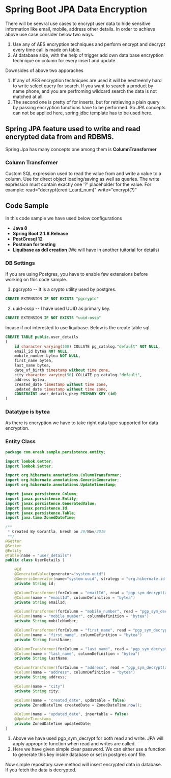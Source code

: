 # Spring Boot JPA Data Encryption

There will be seevral use cases to encrypt user data to hide sensitive information like email, mobile, address other details.
In order to achieve above use case consider below two ways.
1. Use any of AES encryption techniques and perform encrypt and decrypt every time call is made on table.
2. At database side, with the help of trigger add own data base encryption technique on column for every insert and update.

Downsides of above two apporaches
1. If any of AES encryption techniques are used it will be eextreemly hard to write select query for search. If you want to search a product by name phone, and you are perfroming wildcard search the data is not matched at all. 
2. The second one is pretty of for inserts, but for retrieving a plain query by passing encryption functions have to be performed. So JPA concepts can not be applied here, spring jdbc template has to be used here.

## Spring JPA feature used to write and read encrypted data from and RDBMS.
Spring Jpa has many concepts one among them is **ColumnTransformer**

### Column Transformer
Custom SQL expression used to read the value from and write a value to a column. Use for direct object loading/saving as well as queries. The write expression must contain exactly one '?' placeholder for the value. For example: read="decrypt(credit_card_num)" write="encrypt(?)"

## Code Sample
In this code sample we have used below configurations
* **Java 8**
* **Spring Boot 2.1.8.Release**
* **PostGresql 12**
* **Postman for testing**
* **Liquibase as ddl creation** (We will have in another tuitorial for details)

### DB Settings
If you are using Postgres, you have to enable few extensions before working on this code sample.
1. pgcrypto -- It is a crypto utility used by postgres.
```sql
CREATE EXTENSION IF NOT EXISTS "pgcrypto"
```
2. uuid-ossp -- I have used UUID as primary key. 
```sql
CREATE EXTENSION IF NOT EXISTS "uuid-ossp"
```
Incase if not interested to use liquibase. Below is the create table sql.
```sql
CREATE TABLE public.user_details
(
    id character varying(100) COLLATE pg_catalog."default" NOT NULL,
    email_id bytea NOT NULL,
    mobile_number bytea NOT NULL,
    first_name bytea,
    last_name bytea,
    date_of_birth timestamp without time zone,
    city character varying(50) COLLATE pg_catalog."default",
    address bytea,
    created_date timestamp without time zone,
    updated_date timestamp without time zone,
    CONSTRAINT user_details_pkey PRIMARY KEY (id)
)
```

### Datatype is bytea
As there is encryption we have to take right data type supported for data encryption.

### Entity Class
```java
package com.eresh.sample.persistence.entity;

import lombok.Getter;
import lombok.Setter;

import org.hibernate.annotations.ColumnTransformer;
import org.hibernate.annotations.GenericGenerator;
import org.hibernate.annotations.UpdateTimestamp;

import javax.persistence.Column;
import javax.persistence.Entity;
import javax.persistence.GeneratedValue;
import javax.persistence.Id;
import javax.persistence.Table;
import java.time.ZonedDateTime;

/**
 * Created By Gorantla, Eresh on 29/Nov/2019
 **/
@Getter
@Setter
@Entity
@Table(name = "user_details")
public class UserDetails {

	@Id
	@GeneratedValue(generator="system-uuid")
	@GenericGenerator(name="system-uuid", strategy = "org.hibernate.id.UUIDGenerator")
	private String id;

	@ColumnTransformer(forColumn = "emailId", read = "pgp_sym_decrypt(age, 'password')", write = "pgp_sym_encrypt(?, 'password')")
	@Column(name = "emailId", columnDefinition = "bytea")
	private String emailId;

	@ColumnTransformer(forColumn = "mobile_number", read = "pgp_sym_decrypt(age, 'password')", write = "pgp_sym_encrypt(?, 'password')")
	@Column(name = "mobile_number", columnDefinition = "bytea")
	private String mobileNumber;

	@ColumnTransformer(forColumn = "first_name", read = "pgp_sym_decrypt(age, 'password')", write = "pgp_sym_encrypt(?, 'password')")
	@Column(name = "first_name", columnDefinition = "bytea")
	private String firstName;

	@ColumnTransformer(forColumn = "last_name", read = "pgp_sym_decrypt(age, 'password')", write = "pgp_sym_encrypt(?, 'password')")
	@Column(name = "last_name", columnDefinition = "bytea")
	private String lastName;

	@ColumnTransformer(forColumn = "address", read = "pgp_sym_decrypt(age, 'password')", write = "pgp_sym_encrypt(?, 'password')")
	@Column(name = "address", columnDefinition = "bytea")
	private String address;

	@Column(name = "city")
	private String city;

	@Column(name = "created_date", updatable = false)
	private ZonedDateTime createdDate = ZonedDateTime.now();

	@Column(name = "updated_date", insertable = false)
	@UpdateTimestamp
	private ZonedDateTime updatedDate;
}
```
1. Above we have used pgp_sym_decrypt for both read and write. JPA will apply approprite function when read and writes are called.
2. Here we have given simple clear password. We can either use a function to generate this key inside database or set in postgres conf file.

Now simple repository.save method will insert encrypted data in database. If you fetch the data is decrypted.